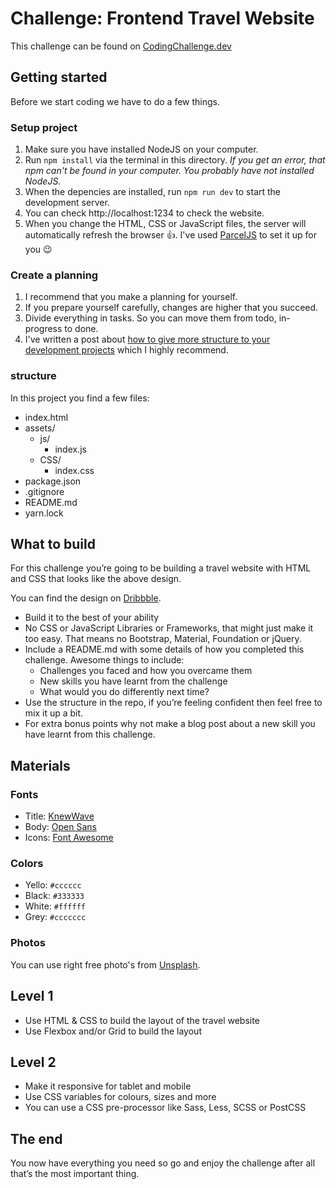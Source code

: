 # Challenge: Frontend Travel Website

This challenge can be found on [CodingChallenge.dev](https://codingchallenge.dev/challenge/travel-website/)

## Getting started

Before we start coding we have to do a few things.

### Setup project

1. Make sure you have installed NodeJS on your computer.
2. Run `npm install` via the terminal in this directory. _If you get an error, that npm can't be found in your computer. You probably have not installed NodeJS._
3. When the depencies are installed, run `npm run dev` to start the development server.
4. You can check http://localhost:1234 to check the website.
5. When you change the HTML, CSS or JavaScript files, the server will automatically refresh the browser 👍. I've used [ParcelJS](https://parceljs.org/getting_started.html) to set it up for you 😉

### Create a planning

1. I recommend that you make a planning for yourself.
2. If you prepare yourself carefully, changes are higher that you succeed.
3. Divide everything in tasks. So you can move them from todo, in-progress to done.
4. I've written a post about [how to give more structure to your development projects](https://byrayray.dev/5-steps-give-structure-to-your-development-projects/) which I highly recommend.

### structure

In this project you find a few files:

-   index.html
-   assets/
    -   js/
        -   index.js
    -   CSS/
        -   index.css
-   package.json
-   .gitignore
-   README.md
-   yarn.lock

## What to build

For this challenge you’re going to be building a travel website with HTML and CSS that looks like the above design.

You can find the design on [Dribbble](https://dribbble.com/shots/4156052-Trave-world-Landing-page/attachments/950182).

-   Build it to the best of your ability
-   No CSS or JavaScript Libraries or Frameworks, that might just make it too easy. That means no Bootstrap, Material, Foundation or jQuery.
-   Include a README.md with some details of how you completed this challenge. Awesome things to include:
    -   Challenges you faced and how you overcame them
    -   New skills you have learnt from the challenge
    -   What would you do differently next time?
-   Use the structure in the repo, if you’re feeling confident then feel free to mix it up a bit.
-   For extra bonus points why not make a blog post about a new skill you have learnt from this challenge.

## Materials

### Fonts

-   Title: [KnewWave](https://fonts.google.com/specimen/Knewave?category=Display&preview.text=Travel+World&preview.text_type=custom)
-   Body: [Open Sans](https://fonts.google.com/specimen/Open+Sans?category=Sans+Serif&preview.text=Featured+places&preview.text_type=custom)
-   Icons: [Font Awesome](https://fontawesome.com/6?next=%2F)

### Colors

-   Yello: `#cccccc`
-   Black: `#333333`
-   White: `#ffffff`
-   Grey: `#ccccccc`

### Photos

You can use right free photo's from [Unsplash](https://unsplash.com).

## Level 1

-   Use HTML & CSS to build the layout of the travel website
-   Use Flexbox and/or Grid to build the layout

## Level 2

-   Make it responsive for tablet and mobile
-   Use CSS variables for colours, sizes and more
-   You can use a CSS pre-processor like Sass, Less, SCSS or PostCSS

## The end

You now have everything you need so go and enjoy the challenge after all that’s the most important thing.
